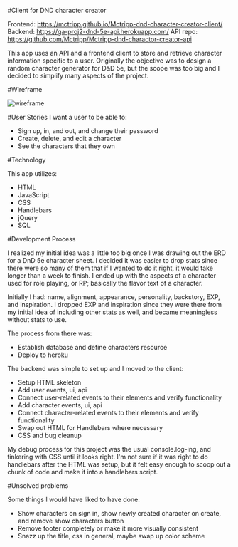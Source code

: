 #Client for DND character creator

Frontend: https://mctripp.github.io/Mctripp-dnd-character-creator-client/
Backend: https://ga-proj2-dnd-5e-api.herokuapp.com/
API repo: https://github.com/Mctripp/Mctripp-dnd-charactor-creator-api

This app uses an API and a frontend client to store and retrieve character information specific to a user. Originally the objective was to design a random character generator for D&D 5e, but the scope was too big and I decided to simplify many aspects of the project.

#Wireframe

![wireframe](https://github.com/Mctripp/Mctripp-dnd-charactor-creator-client/blob/master/public/wireframe.jpg)

#User Stories
I want a user to be able to:
- Sign up, in, and out, and change their password
- Create, delete, and edit a character
- See the characters that they own

#Technology

This app utilizes:
- HTML
- JavaScript
- CSS
- Handlebars
- jQuery
- SQL

#Development Process

I realized my initial idea was a little too big once I was drawing out the ERD for a DnD 5e character sheet. I decided it was easier to drop stats since there were so many of them that if I wanted to do it right, it would take longer than a week to finish. I ended up with the aspects of a character used for role playing, or RP; basically the flavor text of a character.

Initially I had: name, alignment, appearance, personality, backstory, EXP, and inspiration. I dropped EXP and inspiration since they were there from my initial idea of including other stats as well, and became meaningless without stats to use.

The process from there was:
- Establish database and define characters resource
- Deploy to heroku

The backend was simple to set up and I moved to the client:
- Setup HTML skeleton
- Add user events, ui, api
- Connect user-related events to their elements and verify functionality
- Add character events, ui, api
- Connect character-related events to their elements and verify functionality
- Swap out HTML for Handlebars where necessary
- CSS and bug cleanup

My debug process for this project was the usual console.log-ing, and tinkering with CSS until it looks right. I'm not sure if it was right to do handlebars after the HTML was setup, but it felt easy enough to scoop out a chunk of code and make it into a handlebars script.

#Unsolved problems

Some things I would have liked to have done:
- Show characters on sign in, show newly created character on create, and remove show characters button
- Remove footer completely or make it more visually consistent
- Snazz up the title, css in general, maybe swap up color scheme
